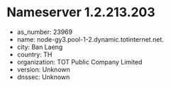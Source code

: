 # Nameserver 1.2.213.203

* as_number: 23969
* name: node-gy3.pool-1-2.dynamic.totinternet.net.
* city: Ban Laeng
* country: TH
* organization: TOT Public Company Limited
* version: Unknown
* dnssec: Unknown
